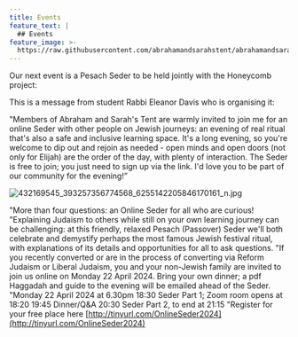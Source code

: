 ```yaml
---
title: Events
feature_text: |
  ## Events
feature_image: >-
  https://raw.githubusercontent.com/abrahamandsarahstent/abrahamandsarahstent.github.io/main/images/tent.png
---
```


Our next event is a Pesach Seder to be held jointly with the Honeycomb project:

This is a message from student Rabbi Eleanor Davis who is organising it:
 
 "Members of Abraham and Sarah's Tent are warmly invited to join me for an online Seder with other people on Jewish journeys: an evening of real ritual that's also a safe and inclusive learning space.  It's a long evening, so you're welcome to dip out and rejoin as needed - open minds and open doors (not only for Elijah) are the order of the day, with plenty of interaction.  The Seder is free to join; you just need to sign up via the link.  I'd love you to be part of our community for the evening!”

![432169545_393257356774568_6255142205846170161_n.jpg]({{site.baseurl}}/images/432169545_393257356774568_6255142205846170161_n.jpg)

"More than four questions: an Online Seder for all who are curious!
"Explaining Judaism to others while still on your own learning journey can be challenging: at this friendly, relaxed Pesach (Passover) Seder we'll both celebrate and demystify perhaps the most famous Jewish festival ritual, with explanations of its details and opportunities for all to ask questions.
"If you recently converted or are in the process of converting via Reform Judaism or Liberal Judaism, you and your non-Jewish family are invited to join us online on Monday 22 April 2024. Bring your own dinner; a pdf Haggadah and guide to the evening will be emailed ahead of the Seder.
"Monday 22 April 2024 at 6.30pm
18:30 Seder Part 1; Zoom room opens at 18:20
19:45 Dinner/Q&A
20:30 Seder Part 2, to end at 21:15
"Register for your free place here
[http://tinyurl.com/OnlineSeder2024](http://tinyurl.com/OnlineSeder2024)
